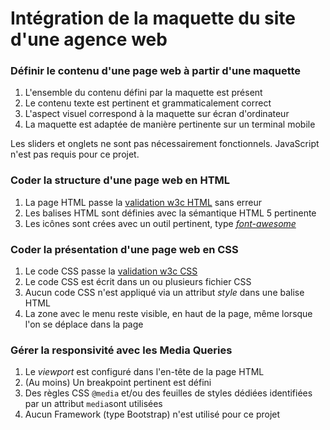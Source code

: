 #  Intégration de la maquette du site d'une agence web

### Définir le contenu d'une page web à partir d'une maquette

1.  L'ensemble du contenu défini par la maquette est présent
2.  Le contenu texte est pertinent et grammaticalement correct
3.  L'aspect visuel correspond à la maquette sur écran d'ordinateur
4.  La maquette est adaptée de manière pertinente sur un terminal mobile

Les sliders et onglets ne sont pas nécessairement fonctionnels. JavaScript n'est pas requis pour ce projet.

### Coder la structure d'une page web en HTML

1.  La page HTML passe la [validation w3c HTML](https://validator.w3.org/) sans erreur
2.  Les balises HTML sont définies avec la sémantique HTML 5 pertinente
3.  Les icônes sont crées avec un outil pertinent, type [_font-awesome_](https://fontawesome.com/)

### Coder la présentation d'une page web en CSS

1.  Le code CSS passe la [validation w3c CSS](https://jigsaw.w3.org/css-validator/)
2.  Le code CSS est écrit dans un ou plusieurs fichier CSS
3.  Aucun code CSS n'est appliqué via un attribut _style_ dans une balise HTML
4.  La zone avec le menu reste visible, en haut de la page, même lorsque l'on se déplace dans la page

### Gérer la responsivité avec les Media Queries

1.  Le _viewport_ est configuré dans l'en-tête de la page HTML
2.  (Au moins) Un breakpoint pertinent est défini
3.  Des règles CSS `@media` et/ou des feuilles de styles dédiées identifiées par un attribut `media`sont utilisées
4.  Aucun Framework (type Bootstrap) n'est utilisé pour ce projet
